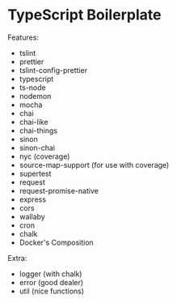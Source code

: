 # TypeScript Boilerplate

Features:

- tslint
- prettier
- tslint-config-prettier
- typescript
- ts-node
- nodemon
- mocha
- chai
- chai-like
- chai-things
- sinon
- sinon-chai
- nyc (coverage)
- source-map-support (for use with coverage)
- supertest
- request
- request-promise-native
- express
- cors
- wallaby
- cron
- chalk
- Docker's Composition

Extra:
- logger (with chalk)
- error (good dealer)
- util (nice functions)
